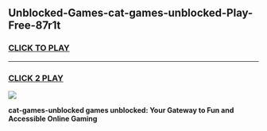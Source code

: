 
## Unblocked-Games-cat-games-unblocked-Play-Free-87r1t
<h3>
<a href="https://premium76.site?title=cat-games-unblocked&ref=10A">CLICK TO PLAY</a></h3>
<hr>

<h3>
<a href="https://premium76.site?title=cat-games-unblocked&ref=10A">CLICK 2 PLAY</a>
  
</h3>

<a href="https://premium76.site?title=cat-games-unblocked&ref=10A"><img src="https://clearcache.store/games.png"></a>


**cat-games-unblocked games unblocked: Your Gateway to Fun and Accessible Online Gaming**
